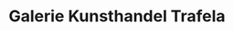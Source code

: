 ---
title: "Galerie Kunsthandel Trafela"
url: /klagenfurt-am-woerthersee/galerie-kunsthandel-trafela/
shop: Kunst
---